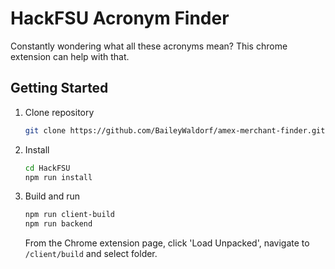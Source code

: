 # HackFSU Acronym Finder
Constantly wondering what all these acronyms mean? This chrome extension can help with that.

## Getting Started
1.  Clone repository
    ```bash
    git clone https://github.com/BaileyWaldorf/amex-merchant-finder.git
    ```

2.  Install
    ```bash
    cd HackFSU
    npm run install
    ```

3.  Build and run
    ```bash
    npm run client-build
    npm run backend
    ```
    From the Chrome extension page, click 'Load Unpacked', navigate to `/client/build` and select folder.
